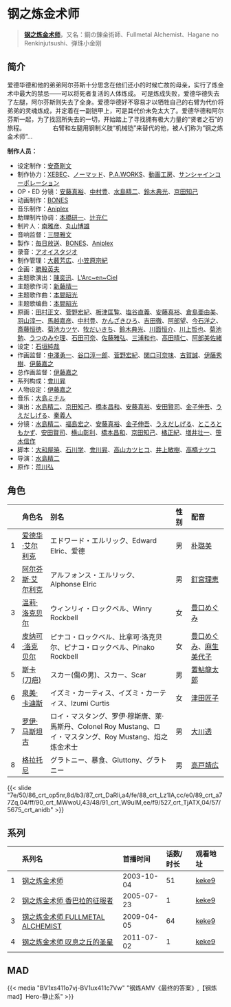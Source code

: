 # 钢之炼金术师


> <u>**[钢之炼金术师](https://bgm.tv/subject/315)**</u>，又名：鋼の錬金術師、Fullmetal Alchemist、Hagane no Renkinjutsushi、弹珠小金刚

## 简介

爱德华德和他的弟弟阿尔芬斯十分思念在他们还小的时候亡故的母亲，实行了炼金术中最大的禁忌——可以将死者复活的人体炼成。 可是炼成失败，爱德华德失去了左腿，阿尔芬斯则失去了全身。爱德华德好不容易才以牺牲自己的右臂为代价将弟弟的灵魂炼成，并定着在一副铠甲上，可是其代价未免太大了。爱德华德和阿尔芬斯一起，为了找回所失去的一切，开始踏上了寻找拥有极大力量的“贤者之石”的旅程。 
　　 
　　右臂和左腿用钢制义肢“机械铠”来替代的他，被人们称为“钢之炼金术师”…

**制作人员：**
- 设定制作：[安斎剛文](https://bgm.tv/person/12750)
- 制作协力：[XEBEC](https://bgm.tv/person/551)、[ノーマッド](https://bgm.tv/person/3118)、[P.A.WORKS](https://bgm.tv/person/5917)、[動画工房](https://bgm.tv/person/6305)、[サンシャインコーポレーション](https://bgm.tv/person/57271)
- OP・ED 分镜：[安藤真裕](https://bgm.tv/person/2473)、[中村豊](https://bgm.tv/person/11475)、[水島精二](https://bgm.tv/person/575)、[鈴木典光](https://bgm.tv/person/11528)、[京田知己](https://bgm.tv/person/2183)
- 动画制作：[BONES](https://bgm.tv/person/44)
- 音乐制作：[Aniplex](https://bgm.tv/person/645)
- 助理制片协调：[本橋研一](https://bgm.tv/person/56179)、[辻充仁](https://bgm.tv/person/42762)
- 制片人：[南雅彦](https://bgm.tv/person/3113)、[丸山博雄](https://bgm.tv/person/5783)
- 音响监督：[三間雅文](https://bgm.tv/person/42)
- 製作：[毎日放送](https://bgm.tv/person/2847)、[BONES](https://bgm.tv/person/44)、[Aniplex](https://bgm.tv/person/645)
- 录音：[アオイスタジオ](https://bgm.tv/person/32105)
- 制作管理：[大薮芳広](https://bgm.tv/person/13116)、[小笠原宗紀](https://bgm.tv/person/29808)
- 企画：[勝股英夫](https://bgm.tv/person/2857)
- 主题歌演出：[陳奕迅](https://bgm.tv/person/17252)、[L'Arc~en~Ciel](https://bgm.tv/person/15746)
- 主题歌作词：[新藤晴一](https://bgm.tv/person/15563)
- 主题歌作曲：[本間昭光](https://bgm.tv/person/9394)
- 主题歌编曲：[本間昭光](https://bgm.tv/person/9394)
- 原画：[田村正文](https://bgm.tv/person/12608)、[菅野宏紀](https://bgm.tv/person/3650)、[板津匡覧](https://bgm.tv/person/11989)、[塩谷直義](https://bgm.tv/person/3498)、[安藤真裕](https://bgm.tv/person/2473)、[倉島亜由美](https://bgm.tv/person/3578)、[羽山淳一](https://bgm.tv/person/1312)、[馬越嘉彦](https://bgm.tv/person/820)、[中村豊](https://bgm.tv/person/11475)、[かんざきひろ](https://bgm.tv/person/6012)、[吉田徹](https://bgm.tv/person/418)、[阿部望](https://bgm.tv/person/11560)、[今石洋之](https://bgm.tv/person/1755)、[斎藤恒徳](https://bgm.tv/person/7999)、[菊池カツヤ](https://bgm.tv/person/24391)、[牧だいきち](https://bgm.tv/person/33779)、[鈴木典光](https://bgm.tv/person/11528)、[川面恒介](https://bgm.tv/person/11075)、[川上哲也](https://bgm.tv/person/3515)、[菊池勉](https://bgm.tv/person/25662)、[うつのみや理](https://bgm.tv/person/1862)、[石田可奈](https://bgm.tv/person/6886)、[佐藤雅弘](https://bgm.tv/person/11489)、[三浦和也](https://bgm.tv/person/12689)、[高田晴仁](https://bgm.tv/person/3494)、[阿部美佐緒](https://bgm.tv/person/11377)
- 设定：[石垣純哉](https://bgm.tv/person/13705)
- 作画监督：[中澤勇一](https://bgm.tv/person/11380)、[谷口淳一郎](https://bgm.tv/person/3063)、[菅野宏紀](https://bgm.tv/person/3650)、[関口可奈味](https://bgm.tv/person/318)、[古賀誠](https://bgm.tv/person/1191)、[伊藤秀樹](https://bgm.tv/person/12238)、[伊藤嘉之](https://bgm.tv/person/1428)
- 总作画监督：[伊藤嘉之](https://bgm.tv/person/1428)
- 系列构成：[會川昇](https://bgm.tv/person/529)
- 人物设定：[伊藤嘉之](https://bgm.tv/person/1428)
- 音乐：[大島ミチル](https://bgm.tv/person/457)
- 演出：[水島精二](https://bgm.tv/person/575)、[京田知己](https://bgm.tv/person/2183)、[橋本昌和](https://bgm.tv/person/7822)、[安藤真裕](https://bgm.tv/person/2473)、[安田賢司](https://bgm.tv/person/3462)、[金子伸吾](https://bgm.tv/person/650)、[うえだしげる](https://bgm.tv/person/502)、[秦義人](https://bgm.tv/person/22518)
- 分镜：[水島精二](https://bgm.tv/person/575)、[福島宏之](https://bgm.tv/person/1058)、[安藤真裕](https://bgm.tv/person/2473)、[金子伸吾](https://bgm.tv/person/650)、[うえだしげる](https://bgm.tv/person/502)、[ところともかず](https://bgm.tv/person/700)、[安田賢司](https://bgm.tv/person/3462)、[横山彰利](https://bgm.tv/person/2886)、[橋本昌和](https://bgm.tv/person/7822)、[京田知己](https://bgm.tv/person/2183)、[橘正紀](https://bgm.tv/person/2956)、[増井壮一](https://bgm.tv/person/1170)、[笹木信作](https://bgm.tv/person/14792)
- 脚本：[大和屋暁](https://bgm.tv/person/1184)、[石川学](https://bgm.tv/person/11939)、[會川昇](https://bgm.tv/person/529)、[高山カツヒコ](https://bgm.tv/person/907)、[井上敏樹](https://bgm.tv/person/386)、[高橋ナツコ](https://bgm.tv/person/653)
- 导演：[水島精二](https://bgm.tv/person/575)
- 原作：[荒川弘](https://bgm.tv/person/1427)

## 角色

|     |   角色名   |   别名  | 性别 |  配音  |
|:--- |:------  |:----      |:---  |:--   |
| 1 | [爱德华·艾尔利克](https://bgm.tv/character/86) | エドワード・エルリック、Edward Elric、爱德 | 男 | [朴璐美](https://bgm.tv/person/4027) |
| 2 | [阿尔芬斯·艾尔利克](https://bgm.tv/character/87) | アルフォンス・エルリック、Alphonse Elric | 男 | [釘宮理恵](https://bgm.tv/person/3936) |
| 3 | [温莉·洛克贝尔](https://bgm.tv/character/88) | ウィンリィ・ロックベル、Winry Rockbell | 女 | [豊口めぐみ](https://bgm.tv/person/3866) |
| 4 | [皮纳可·洛克贝尔](https://bgm.tv/character/89) | ピナコ・ロックベル、比拿可·洛克贝尔、ピナコ・ロックベル、Pinako Rockbell | 女 | [豊口めぐみ](https://bgm.tv/person/3866)、[麻生美代子](https://bgm.tv/person/4366) |
| 5 | [斯卡(刀疤)](https://bgm.tv/character/90) | スカー(傷の男)、スカー、Scar | 男 | [置鮎龍太郎](https://bgm.tv/person/3976) |
| 6 | [泉美·卡迪斯](https://bgm.tv/character/91) | イズミ・カーティス、イズミ・カーティス、Izumi Curtis | 女 | [津田匠子](https://bgm.tv/person/5061) |
| 7 | [罗伊·马斯坦古](https://bgm.tv/character/527) | ロイ・マスタング、罗伊·穆斯唐、萊·馬斯丹、Colonel Roy Mustang、ロイ・マスタング、Roy Mustang、焰之炼金术士 | 男 | [大川透](https://bgm.tv/person/4131) |
| 8 | [格拉托尼](https://bgm.tv/character/5675) | グラトニー、暴食、Gluttony、グラトニー | 男 | [高戸靖広](https://bgm.tv/person/4584) |

{{< slide "7e/50/86_crt_op5nr,8d/b3/87_crt_DaRIi,a4/fe/88_crt_Lz1IA,cc/e0/89_crt_a77Zq,04/ff/90_crt_MWwoU,43/48/91_crt_W9uIM,ee/f9/527_crt_TjATX,04/57/5675_crt_anidb" >}}

## 系列

|     | 系列名                        | 首播时间       | 话数/时长 | 观看地址                                                     |
| :-- | :------------------------- | :--------- | :---- | :------------------------------------------------------- |
| 1   |[钢之炼金术师](https://bgm.tv/subject/315)| 2003-10-04 | 51    | [keke9](https://www.keke9.app/play/26857-4-227909.html)  |
| 2   |[钢之炼金术师 香巴拉的征服者](https://bgm.tv/subject/1935)| 2005-07-23 | 1     | [keke9](https://www.keke9.app/play/179775-4-265777.html) |
| 3   |[钢之炼金术师 FULLMETAL ALCHEMIST](https://bgm.tv/subject/1428)| 2009-04-05 | 64    | [keke9](https://www.keke9.app/play/26894-4-228764.html)  |
| 4   |[钢之炼金术师 叹息之丘的圣星](https://bgm.tv/subject/10799)| 2011-07-02 | 1     | [keke9](https://www.keke9.app/play/179060-4-196292.html) |


## MAD

{{< media  "BV1xs411o7vj-BV1ux411c7Vw"
"钢炼AMV《最终的答案》,【钢炼mad】Hero-静止系"  >}}

